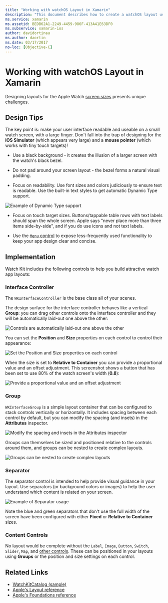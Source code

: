 ```yaml
---
title: "Working with watchOS Layout in Xamarin"
description: "This document describes how to create a watchOS layout using Xamarin. It discusses interface controllers, groups, separators, and content controls."
ms.service: xamarin
ms.assetid: BEDB62A1-2249-4459-986F-413A41E63DF0
ms.subservice: xamarin-ios
author: davidortinau
ms.author: daortin
ms.date: 03/17/2017
no-loc: [Objective-C]
---
```


# Working with watchOS Layout in Xamarin

Designing layouts for the Apple Watch
  [screen sizes](~/ios/watchos/app-fundamentals/screen-sizes.md)
  presents unique challenges.

## Design Tips

The key point is: make your user interface readable and useable
  on a small watch screen, with a large finger. Don't fall into
  the trap of designing for the **iOS Simulator** (which appears
  very large) and a **mouse pointer** (which works with tiny touch targets)!

- Use a black background - it creates the illusion of a larger
  screen with the watch's black bezel.

- Do not pad around your screen layout - the bezel forms
  a natural visual padding.

- Focus on readability. Use font sizes and colors judiciously to
  ensure text is readable. Use the built-in text styles to get
  automatic Dynamic Type support.

![Example of Dynamic Type support](layout-images/type.png)

- Focus on touch target sizes. Buttons/tappable table rows with
  text labels should span the whole screen. Apple says
  "never place more than three items side-by-side", and if you do
  use icons and not text labels.

- Use the [`Menu` control](~/ios/watchos/user-interface/menu.md) to
  expose less-frequently used functionality to keep your app
  design clear and concise.

## Implementation

Watch Kit includes the following controls to help you
  build attractive watch app layouts:

### Interface Controller

The `WKInterfaceController` is the base class all
  of your scenes.

The design surface for the interface controller behaves
  like a vertical **Group**: you can drag other controls
  onto the interface controller and they will be
  automatically laid-out one above the other:

![Controls are automatically laid-out one above the other](layout-images/controller-scene.png)

You can set the **Position** and **Size** properties
  on each control to control their appearance:

![Set the Position and Size properties on each control](layout-images/positionsize-attributes.png)

When the size is set to **Relative to Container**
  you can provide a proportional value and an offset
  adjustment. This screenshot shows a button that has
  been set to use 80% of the watch screen's width (**0.8**):

![Provide a proportional value and an offset adjustment](layout-images/button-attributes.png)

### Group

`WKInterfaceGroup` is a simple layout container that
  can be configured to stack controls vertically or
  horizontally. It includes spacing between each control
  by default, but you can modify the spacing (and insets)
  in the **Attributes** inspector.

![Modify the spacing and insets in the Attributes inspector](layout-images/group-attributes.png)

Groups can themselves be sized and positioned relative
  to the controls around them, and groups can be nested
  to create complex layouts.

![Groups can be nested to create complex layouts](layout-images/group-scene.png)

### Separator

The separator control is intended to help provide
  visual guidance in your layout. Use separators
  (or background colors or images) to help the user
  understand which content is related on your screen.

![Example of Separator usage](layout-images/separator-scene.png)

Note the blue and green separators that don't use the full width
  of the screen have been configured with either
  **Fixed** or **Relative to Container** sizes.

### Content Controls

No layout would be complete without the `Label`, `Image`,
  `Button`, `Switch`, `Slider`, `Map`, and
  [other controls](~/ios/watchos/user-interface/index.md).
  These can be positioned in your layouts using **Groups**
  or the position and size settings on each control.

## Related Links

- [WatchKitCatalog (sample)](/samples/xamarin/ios-samples/watchos-watchkitcatalog)
- [Apple's Layout reference](https://developer.apple.com/design/human-interface-guidelines/layout)
- [Apple's Foundations reference](https://developer.apple.com/design/human-interface-guidelines/foundations)